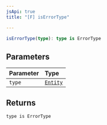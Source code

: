 ```yaml
---
jsApi: true
title: "[F] isErrorType"

---
```

```ts
isErrorType(type): type is ErrorType
```

## Parameters

| Parameter | Type |
| :------ | :------ |
| `type` | [`Entity`](../type-aliases/Entity.md) |

## Returns

`type is ErrorType`

